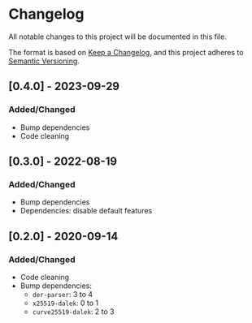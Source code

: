 # Changelog

All notable changes to this project will be documented in this file.

The format is based on [Keep a Changelog](https://keepachangelog.com/en/1.0.0/),
and this project adheres to [Semantic Versioning](https://semver.org/spec/v2.0.0.html).

## [0.4.0] - 2023-09-29

### Added/Changed

- Bump dependencies
- Code cleaning

## [0.3.0] - 2022-08-19

### Added/Changed

- Bump dependencies
- Dependencies: disable default features

## [0.2.0] - 2020-09-14

### Added/Changed

- Code cleaning
- Bump dependencies:
  - `der-parser`: 3 to 4
  - `x25519-dalek`: 0 to 1
  - `curve25519-dalek`: 2 to 3
